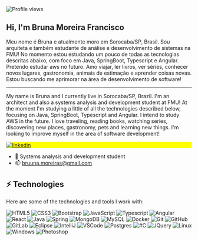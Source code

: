 <p align="left"> <img src="https://komarev.com/ghpvc/?username=BrunaMoreira&color=yellow" alt="Profile views"/> </p>

## Hi, I'm Bruna Moreira Francisco

<p>Meu nome é Bruna e atualmente moro em Sorocaba/SP, Brasil. Sou arquiteta e também estudante de análise e desenvolvimento de sistemas na FMU!
No momento estou estudando um pouco de todas as tecnologias descritas abaixo, com foco em Java, SpringBoot, Typescript e Angular. Pretendo estudar aws no futuro.
Amo viajar, ler livros, ver séries, conhecer novos lugares, gastronomia, animais de estimação e aprender coisas novas. Estou buscando me aprimorar na área de desenvolvimento de software!</p>
<hr>
<p>My name is Bruna and I currently live in Sorocaba/SP, Brazil. I'm an architect and also a systems analysis and development student at FMU!
At the moment I'm studying a little of all the technologies described below, focusing on Java, SpringBoot, Typescript and Angular. I intend to study AWS in the future.
I love traveling, reading books, watching series, discovering new places, gastronomy, pets and learning new things. I'm looking to improve myself in the area of ​​software development!</p>

<p align="left" style="background:yellow">
<a href="https://www.linkedin.com/in/bruna-moreira-torres-francisco/" target="_blank">
<img align="center" src="https://img.shields.io/badge/BrunaMoreira-05122A?style=flat&logo=linkedin" alt="linkedin"/>
</a>
</p>

- 🔭 Systems analysis and development student
- 📫 bruuna.moreiras@gmail.com



## ⚡ Technologies

Here are some of the technologies and tools I work with:

![HTML5](https://img.shields.io/badge/-HTML5-E34F26?style=flat-square&logo=html5&logoColor=white)
![CSS3](https://img.shields.io/badge/-CSS3-1572B6?style=flat-square&logo=css3)
![Bootstrap](https://img.shields.io/badge/-Bootstrap-563D7C?style=flat-square&logo=bootstrap)
![JavaScript](https://img.shields.io/badge/-JavaScript-black?style=flat-square&logo=javascript)
![Typescript](https://img.shields.io/badge/TypeScript-007ACC?style=flat-square&logo=typescript&logoColor=white)
![Angular](https://img.shields.io/badge/Angular-DD0031?style=flat-square&logo=angular&logoColor=white)
![React](https://img.shields.io/badge/React-20232A?style=flat-square&logo=react&logoColor=61DAFB)
![Java](https://img.shields.io/badge/Java-ED8B00?style=flat-square&logo=java&logoColor=white)
![Spring](https://img.shields.io/badge/Spring-6DB33F?style=flat-square&logo=spring&logoColor=white)
![MongoDB](https://img.shields.io/badge/MongoDB-4EA94B?style=flat-square&logo=mongodb&logoColor=white)
![MySQL](https://img.shields.io/badge/-MySQL-4479A1?style=flat-square&logo=mysql&logoColor=white)
![Docker](https://img.shields.io/badge/-Docker-2496ED?style=flat-square&logo=docker&logoColor=white)
![Git](https://img.shields.io/badge/GIT-E44C30?style=flat-square&logo=git&logoColor=white)
![GitHub](https://img.shields.io/badge/-GitHub-181717?style=flat-square&logo=github)
![GitLab](	https://img.shields.io/badge/GitLab-330F63?style=flat-square&logo=gitlab&logoColor=white)
![Eclipse](https://img.shields.io/badge/Eclipse-2C2255?style=flat-square&logo=eclipse&logoColor=white)
![IntelliJ](https://img.shields.io/badge/-IntelliJ%20IDEA-black?style=flat-square&logo=intellij-idea&logoColor=white)
![VSCode](https://img.shields.io/badge/-VSCode-007ACC?style=flat-square&logo=visual-studio-code&logoColor=white)
![Postgres](https://img.shields.io/badge/PostgreSQL-316192?style=flat-square&logo=postgresql&logoColor=white)
![#C](https://img.shields.io/badge/C%23-239120?style=flat-square&logo=c-sharp&logoColor=white)
![JQuery](https://img.shields.io/badge/jQuery-0769AD?style=flat-square&logo=jquery&logoColor=white)
![Linux](https://img.shields.io/badge/Linux-FCC624?style=flat-square&logo=linux&logoColor=black)
![Windows](https://img.shields.io/badge/Windows-0078D6?style=flat-square&logo=windows&logoColor=white)
![Photoshop](https://aleen42.github.io/badges/src/photoshop.svg)
